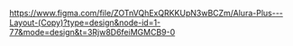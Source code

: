https://www.figma.com/file/ZOTnVQhExQRKKUpN3wBCZm/Alura-Plus---Layout-(Copy)?type=design&node-id=1-77&mode=design&t=3Rjw8D6feiMGMCB9-0
